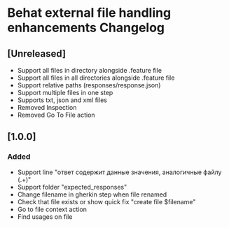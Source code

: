 <!-- Keep a Changelog guide -> https://keepachangelog.com -->

# Behat external file handling enhancements Changelog

## [Unreleased]

- Support all files in directory alongside .feature file
- Support all files in all directories alongside .feature file
- Support relative paths (responses/response.json)
- Support multiple files in one step
- Supports txt, json and xml files
- Removed Inspection
- Removed Go To File action


## [1.0.0]

### Added
- Support line "ответ содержит данные значения, аналогичные файлу (.+)"
- Support folder "expected_responses"
- Change filename in gherkin step when file renamed
- Check that file exists or show quick fix "create file $filename"
- Go to file context action
- Find usages on file
